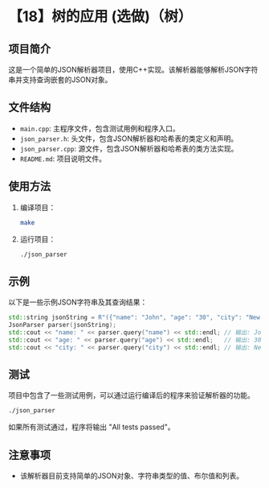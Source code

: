 # 【18】树的应用 (选做)（树）

## 项目简介

这是一个简单的JSON解析器项目，使用C++实现。该解析器能够解析JSON字符串并支持查询嵌套的JSON对象。

## 文件结构

- `main.cpp`: 主程序文件，包含测试用例和程序入口。
- `json_parser.h`: 头文件，包含JSON解析器和哈希表的类定义和声明。
- `json_parser.cpp`: 源文件，包含JSON解析器和哈希表的类方法实现。
- `README.md`: 项目说明文件。

## 使用方法

1. 编译项目：
    ```sh
    make
    ```

2. 运行项目：
    ```sh
    ./json_parser
    ```

## 示例

以下是一些示例JSON字符串及其查询结果：

```cpp
std::string jsonString = R"({"name": "John", "age": "30", "city": "New York"})";
JsonParser parser(jsonString);
std::cout << "name: " << parser.query("name") << std::endl; // 输出: John
std::cout << "age: " << parser.query("age") << std::endl;   // 输出: 30
std::cout << "city: " << parser.query("city") << std::endl; // 输出: New York
```

## 测试

项目中包含了一些测试用例，可以通过运行编译后的程序来验证解析器的功能。

```sh
./json_parser
```

如果所有测试通过，程序将输出 "All tests passed"。

## 注意事项

- 该解析器目前支持简单的JSON对象、字符串类型的值、布尔值和列表。